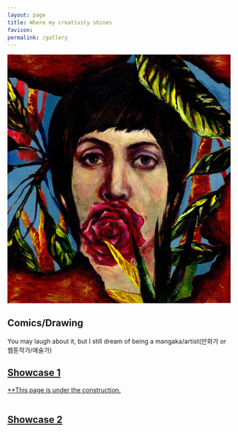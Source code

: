```yaml
---
layout: page
title: Where my creativity shines
favicon: 
permalink: /gallery
---
```


<div class="intro grid">
	<div class="col">
		<div class="figure">
		<img src= "/assets/images/boys-in-flowers.jpg"/>
		</div>
	</div>
	<div class="col">
		<div class="meta">
			<div class="title">
				<div class="title">
					<h2>Comics/Drawing</h2>
				</div>
			</div>
			<div class="summary">
				<p>You may laugh about it, but I still dream of being a mangaka/artist(만화가 or 웹툰작가/예술가)</p>
			</div>
		</div>
	</div>
</div>
<div id="showcase" class="posts">
	<div class="grid">
		<div class="col">
			<div class="post"><a href="/work/macquarie">
					<div class="cover">
						<h2>Showcase 1</h2>
						<div class="image-outer-wrapper">
							<div class="image-wrapper">
								<div>**This page is under the construction.</div><img />
							</div>
						</div>
					</div>
				</a></div>
		<div class="col">
			<div class="post"><a href="/work/bcsonline">
					<div class="cover">
						<h2>Showcase 2</h2>
						<div class="image-outer-wrapper">
							<div class="image-wrapper">
								<div></div><img />
							</div>
						</div>
					</div>
				</a></div>
		</div>
	</div>
</div>